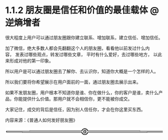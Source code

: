 # 1.1.2 朋友圈是信任和价值的最佳载体 @逆熵增者

很大程度上用户可以通过朋友圈跟你建立联系、增加联系，建立信任、增加信任。

加了微信，绝大多数人都会先翻翻这个人的朋友圈，看看他以前发过什么内容， 发表过哪些观点，转发过哪些文章， 平时有什么爱好，去过哪些地方， 以此来形成对他的第一印象。

所以用户是可以通过朋友圈去了解你、去认识你，知道你大概是一个怎样的人。

所以我们要将你希望展示在用户面前的一面，通过朋友圈去展示出来。

如果不发朋友圈，用户根本不知道你是谁、你在做什么，你的客户是谁，卖什么产品，你能提供什么价值。那用户就不会相信你，更不能被你成交。

大家记住，成交的背后是信任，因为别人信任你，才会在你这里买东西。

内容来源：《普通人如何发好朋友圈》

![](img/2353e49c541c9280d72f015ad0b89ff5.png)